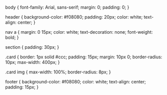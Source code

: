 body {
  font-family: Arial, sans-serif;
  margin: 0;
  padding: 0;
}

header {
  background-color: #f08080;
  padding: 20px;
  color: white;
  text-align: center;
}

nav a {
  margin: 0 15px;
  color: white;
  text-decoration: none;
  font-weight: bold;
}

section {
  padding: 30px;
}

.card {
  border: 1px solid #ccc;
  padding: 15px;
  margin: 10px 0;
  border-radius: 10px;
  max-width: 400px;
}

.card img {
  max-width: 100%;
  border-radius: 8px;
}

footer {
  background-color: #f08080;
  color: white;
  text-align: center;
  padding: 15px;
}
